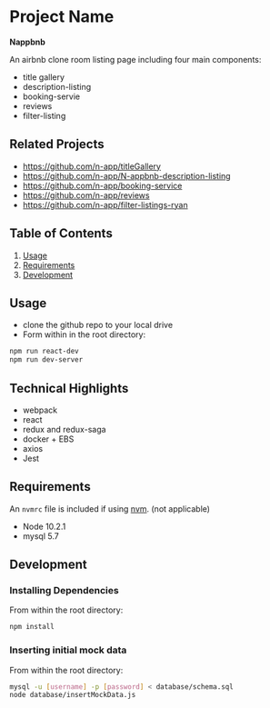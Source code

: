 # Project Name

**Nappbnb**

An airbnb clone room listing page including four main components:
* title gallery
* description-listing
* booking-servie
* reviews
* filter-listing

## Related Projects

  - https://github.com/n-app/titleGallery
  - https://github.com/n-app/N-appbnb-description-listing
  - https://github.com/n-app/booking-service
  - https://github.com/n-app/reviews
  - https://github.com/n-app/filter-listings-ryan

## Table of Contents

1. [Usage](#Usage)
1. [Requirements](#requirements)
1. [Development](#development)

## Usage

* clone the github repo to your local drive
* Form within in the root directory:
```sh
npm run react-dev
npm run dev-server
```

## Technical Highlights

* webpack
* react
* redux and redux-saga
* docker + EBS
* axios
* Jest

## Requirements

An `nvmrc` file is included if using [nvm](https://github.com/creationix/nvm).
(not applicable)

- Node 10.2.1
- mysql 5.7

## Development

### Installing Dependencies

From within the root directory:

```sh
npm install
```

### Inserting initial mock data

From within the root directory:

```sh
mysql -u [username] -p [password] < database/schema.sql
node database/insertMockData.js
```

